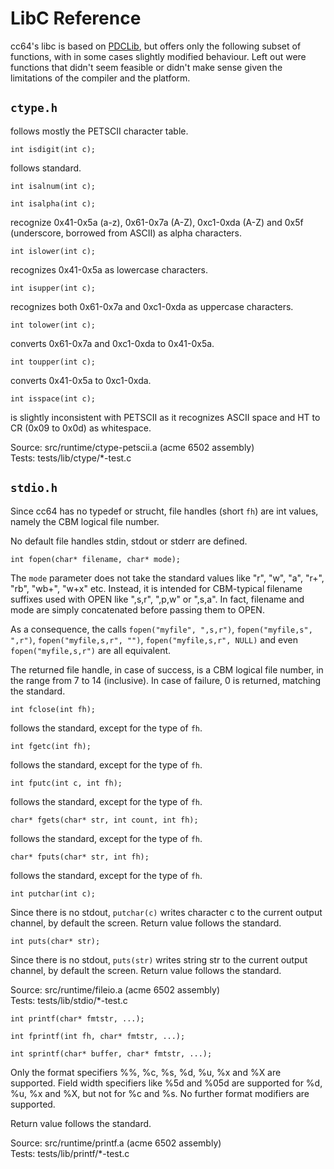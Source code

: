 # LibC Reference

cc64's libc is based on [PDCLib](https://pdclib.rootdirectory.de/),
but offers only the following subset of functions,
with in some cases slightly modified behaviour.
Left out were functions that didn't seem feasible
or didn't make sense given the limitations of the compiler
and the platform.

## ```ctype.h```

follows mostly the PETSCII character table.

```int isdigit(int c);```

follows standard.

```int isalnum(int c);```

```int isalpha(int c);```

recognize 0x41-0x5a (a-z), 0x61-0x7a (A-Z), 0xc1-0xda (A-Z)
and 0x5f (underscore, borrowed from ASCII) as alpha characters.

```int islower(int c);```

recognizes 0x41-0x5a as lowercase characters.

```int isupper(int c);```

recognizes both 0x61-0x7a and 0xc1-0xda
as uppercase characters.

```int tolower(int c);```

converts 0x61-0x7a and 0xc1-0xda to 0x41-0x5a.

```int toupper(int c);```

converts 0x41-0x5a to 0xc1-0xda.

```int isspace(int c);```

is slightly inconsistent with PETSCII as it recognizes
ASCII space and HT to CR (0x09 to 0x0d) as whitespace.

Source: src/runtime/ctype-petscii.a (acme 6502 assembly)  
Tests: tests/lib/ctype/*-test.c

## ```stdio.h```

Since cc64 has no typedef or strucht, file handles (short ```fh```)
are int values, namely the CBM logical file number.

No default file handles stdin, stdout or stderr are defined.

```int fopen(char* filename, char* mode);```

The ```mode``` parameter does not take the standard values
like "r", "w", "a", "r+", "rb", "wb+", "w+x" etc.
Instead, it is intended for CBM-typical filename suffixes
used with OPEN like ",s,r", ",p,w" or ",s,a". In fact, filename
and mode are simply concatenated before passing them to OPEN.

As a consequence, the calls ```fopen("myfile", ",s,r")```,
```fopen("myfile,s", ",r")```, ```fopen("myfile,s,r", "")```,
```fopen("myfile,s,r", NULL)``` and even ```fopen("myfile,s,r")```
are all equivalent.

The returned file handle, in case of success, is a CBM logical file
number, in the range from 7 to 14 (inclusive). In case of failure,
0 is returned, matching the standard.

```int fclose(int fh);```

follows the standard, except for the type of ```fh```.

```int fgetc(int fh);```

follows the standard, except for the type of ```fh```.

```int fputc(int c, int fh);```

follows the standard, except for the type of ```fh```.

```char* fgets(char* str, int count, int fh);```

follows the standard, except for the type of ```fh```.

```char* fputs(char* str, int fh);```

follows the standard, except for the type of ```fh```.

```int putchar(int c);```

Since there is no stdout, ```putchar(c)``` writes character c
to the current output channel, by default the screen.
Return value follows the standard.

```int puts(char* str);```

Since there is no stdout, ```puts(str)``` writes string str
to the current output channel, by default the screen.
Return value follows the standard.

Source: src/runtime/fileio.a (acme 6502 assembly)  
Tests: tests/lib/stdio/*-test.c

```int printf(char* fmtstr, ...);```

```int fprintf(int fh, char* fmtstr, ...);```

```int sprintf(char* buffer, char* fmtstr, ...);```

Only the format specifiers %%, %c, %s, %d, %u, %x and %X are
supported. Field width specifiers like %5d and %05d are supported
for %d, %u, %x and %X, but not for %c and %s. No further format
modifiers are supported.

Return value follows the standard.

Source: src/runtime/printf.a (acme 6502 assembly)  
Tests: tests/lib/printf/*-test.c
